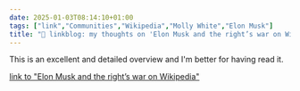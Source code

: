 ```yaml
---
date: 2025-01-03T08:14:10+01:00
tags: ["link","Communities","Wikipedia","Molly White","Elon Musk"]
title: "🔗 linkblog: my thoughts on 'Elon Musk and the right’s war on Wikipedia'"
---
```

This is an excellent and detailed overview and I'm better for having read it.

[link to "Elon Musk and the right’s war on Wikipedia"](https://www.citationneeded.news/elon-musk-and-the-rights-war-on-wikipedia/)
